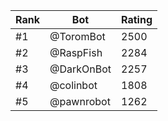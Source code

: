 Rank|Bot|Rating
---|---|---
#1|@ToromBot|2500
#2|@RaspFish|2284
#3|@DarkOnBot|2257
#4|@colinbot|1808
#5|@pawnrobot|1262

